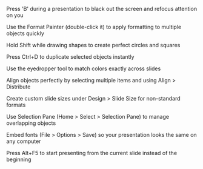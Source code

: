 Press 'B' during a presentation to black out the screen and refocus attention on you

Use the Format Painter (double-click it) to apply formatting to multiple objects quickly

Hold Shift while drawing shapes to create perfect circles and squares

Press Ctrl+D to duplicate selected objects instantly

Use the eyedropper tool to match colors exactly across slides

Align objects perfectly by selecting multiple items and using Align > Distribute

Create custom slide sizes under Design > Slide Size for non-standard formats

Use Selection Pane (Home > Select > Selection Pane) to manage overlapping objects

Embed fonts (File > Options > Save) so your presentation looks the same on any computer

Press Alt+F5 to start presenting from the current slide instead of the beginning